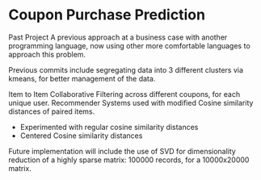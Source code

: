 # Coupon Purchase Prediction
 Past Project
A previous approach at a business case with another programming language, now using other more comfortable languages to approach this problem.

Previous commits include segregating data into 3 different clusters via kmeans, for better management of the data.

Item to Item Collaborative Filtering across different coupons, for each unique user.
Recommender Systems used with modified Cosine similarity distances of paired items.
- Experimented with regular cosine similarity distances
- Centered Cosine similarity distances

Future implementation will include the use of SVD for dimensionality reduction of a highly sparse matrix: 100000 records, for a 10000x20000 matrix.
